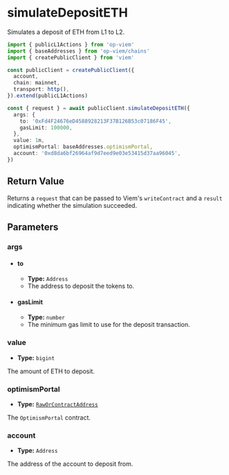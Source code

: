 # simulateDepositETH

Simulates a deposit of ETH from L1 to L2.

```ts [example.ts]
import { publicL1Actions } from 'op-viem'
import { baseAddresses } from 'op-viem/chains'
import { createPublicClient } from 'viem'

const publicClient = createPublicClient({
  account,
  chain: mainnet,
  transport: http(),
}).extend(publicL1Actions)

const { request } = await publicClient.simulateDepositETH({
  args: {
    to: '0xFd4F24676eD4588928213F37B126B53c07186F45',
    gasLimit: 100000,
  },
  value: 1n,
  optimismPortal: baseAddresses.optimismPortal,
  account: '0xd8da6bf26964af9d7eed9e03e53415d37aa96045',
})
```

## Return Value

Returns a `request` that can be passed to Viem's `writeContract` and a `result` indicating whether the simulation succeeded.

## Parameters

### args

- #### to
  - **Type:** `Address`
  - The address to deposit the tokens to.

- #### gasLimit
  - **Type:** `number`
  - The minimum gas limit to use for the deposit transaction.

### value

- **Type:** `bigint`

The amount of ETH to deposit.

### optimismPortal

- **Type:** [`RawOrContractAddress`](https://viem.sh/docs/glossary/types#raworcontractaddress)

The `OptimismPortal` contract.

### account

- **Type:** `Address`

The address of the account to deposit from.
